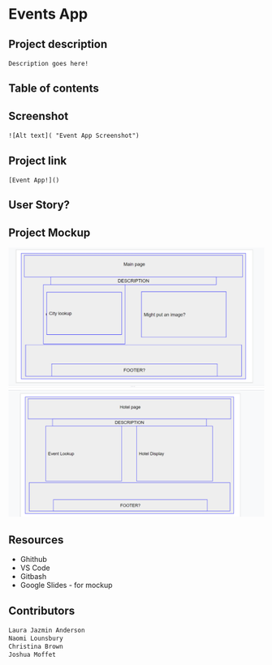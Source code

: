 # Events App

## Project description
    Description goes here!
## Table of contents
## Screenshot
    ![Alt text]( "Event App Screenshot")
## Project link
    [Event App!]()
## User Story?
## Project Mockup
![Main Page Mockup](./assets/screenshots/main-page-mockup.png)
![Hotel Page Mockup](./assets/screenshots/hotel-page-mockup.png)
## Resources
-   Ghithub
-   VS Code
-   Gitbash
-   Google Slides - for mockup
## Contributors
    Laura Jazmin Anderson 
    Naomi Lounsbury
    Christina Brown
    Joshua Moffet
